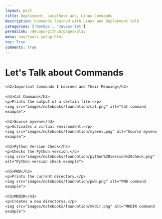 ```yaml
---
layout: post
title: Deployment, Localhost and, Linux Commands 
description: Commands learned with Linux and Deployment talk
categories: ['DevOps', 'JavaScript']
permalink: /devops/github/pages/play
menu: nav/tools_setup.html
toc: True
comments: True
---
```


<!DOCTYPE html>
<html lang="en">
<head>
    <meta charset="UTF-8">
    <meta name="viewport" content="width=device-width, initial-scale=1.0">
    <title>Commands Overview</title>
</head>
<body>
    <h1>Let's Talk about Commands</h1>

    <h2>Important Commands I Learned and Their Meaning</h2>

    <h3>Cat Command</h3>
    <p>Prints the output of a certain file.</p>
    <img src="images/notebooks/foundation/cat.png" alt="Cat command example">

    <h3>Source myvenv</h3>
    <p>Activates a virtual environment.</p>
    <img src="images/notebooks/foundation/myevnv.png" alt="Source myvenv example">

    <h3>Python Version Check</h3>
    <p>Checks the Python version.</p>
    <img src="images/notebooks/foundation/python%20version%20check.png" alt="Python version check example">

    <h3>PWD</h3>
    <p>Prints the current directory.</p>
    <img src="images/notebooks/foundation/pwd.png" alt="PWD command example">

    <h3>MKDIR</h3>
    <p>Creates a new directorys.</p>
    <img src="images/notebooks/foundation/mkdir.png" alt="MKDIR command example">
</body>
</html>



